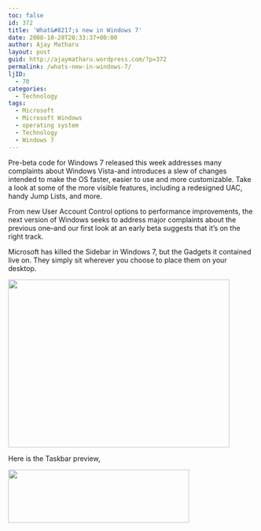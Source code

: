 ```yaml
---
toc: false
id: 372
title: 'What&#8217;s new in Windows 7'
date: 2008-10-28T20:33:37+00:00
author: Ajay Matharu
layout: post
guid: http://ajaymatharu.wordpress.com/?p=372
permalink: /whats-new-in-windows-7/
ljID:
  - 70
categories:
  - Technology
tags:
  - Microsoft
  - Microsoft Windows
  - operating system
  - Technology
  - Windows 7
---
```

Pre-beta code for Windows 7 released this week addresses many complaints about Windows Vista-and introduces a slew of changes intended to make the OS faster, easier to use and more customizable. Take a look at some of the more visible features, including a redesigned UAC, handy Jump Lists, and more.

From new User Account Control options to performance improvements, the next version of Windows seeks to address major complaints about the previous one&#8211;and our first look at an early beta suggests that it’s on the right track.

Microsoft has killed the Sidebar in Windows 7, but the Gadgets it contained live on. They simply sit wherever you choose to place them on your desktop.

[<img class="aligncenter size-full wp-image-373" title="windows7" src="http://ajaymatharu.files.wordpress.com/2008/10/windows7.png" alt="" width="450" height="341" />](http://ajaymatharu.files.wordpress.com/2008/10/windows7.png)[](http://www.pcworld.com/article/152898-2/in_pictures_whats_new_in_windows_7.html)

Here is the Taskbar preview,

[<img class="aligncenter size-full wp-image-374" title="taskbarpreview" src="http://ajaymatharu.files.wordpress.com/2008/10/taskbarpreview.png" alt="" width="368" height="108" />](http://ajaymatharu.files.wordpress.com/2008/10/taskbarpreview.png)

